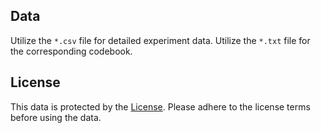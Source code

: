 ## Data

Utilize the `*.csv` file for detailed experiment data. 
Utilize the `*.txt` file for the corresponding codebook.

## License

This data is protected by the [License](LICENSE). Please adhere to the license terms before using the data.
